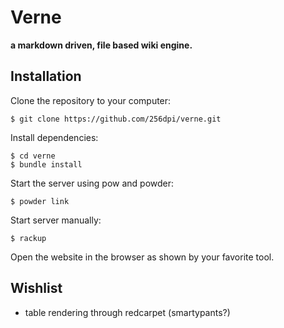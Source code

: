 # Verne

**a markdown driven, file based wiki engine.**

## Installation

Clone the repository to your computer:

    $ git clone https://github.com/256dpi/verne.git

Install dependencies:

    $ cd verne
    $ bundle install

Start the server using pow and powder:

    $ powder link

Start server manually:

    $ rackup

Open the website in the browser as shown by your favorite tool.

## Wishlist

- table rendering through redcarpet (smartypants?)